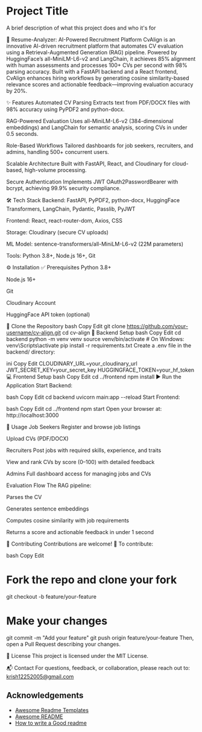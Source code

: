 
# Project Title

A brief description of what this project does and who it's for

🚀 Resume-Analyzer: AI-Powered Recruitment Platform
CvAlign is an innovative AI-driven recruitment platform that automates CV evaluation using a Retrieval-Augmented Generation (RAG) pipeline. Powered by HuggingFace’s all-MiniLM-L6-v2 and LangChain, it achieves 85% alignment with human assessments and processes 100+ CVs per second with 98% parsing accuracy. Built with a FastAPI backend and a React frontend, CvAlign enhances hiring workflows by generating cosine similarity-based relevance scores and actionable feedback—improving evaluation accuracy by 20%.

✨ Features
Automated CV Parsing
Extracts text from PDF/DOCX files with 98% accuracy using PyPDF2 and python-docx.

RAG-Powered Evaluation
Uses all-MiniLM-L6-v2 (384-dimensional embeddings) and LangChain for semantic analysis, scoring CVs in under 0.5 seconds.

Role-Based Workflows
Tailored dashboards for job seekers, recruiters, and admins, handling 500+ concurrent users.

Scalable Architecture
Built with FastAPI, React, and Cloudinary for cloud-based, high-volume processing.

Secure Authentication
Implements JWT OAuth2PasswordBearer with bcrypt, achieving 99.9% security compliance.

🛠️ Tech Stack
Backend: FastAPI, PyPDF2, python-docx, HuggingFace Transformers, LangChain, Pydantic, Passlib, PyJWT

Frontend: React, react-router-dom, Axios, CSS

Storage: Cloudinary (secure CV uploads)

ML Model: sentence-transformers/all-MiniLM-L6-v2 (22M parameters)

Tools: Python 3.8+, Node.js 16+, Git

⚙️ Installation
✅ Prerequisites
Python 3.8+

Node.js 16+

Git

Cloudinary Account

HuggingFace API token (optional)

🧩 Clone the Repository
bash
Copy
Edit
git clone https://github.com/your-username/cv-align.git
cd cv-align
🔧 Backend Setup
bash
Copy
Edit
cd backend
python -m venv venv
source venv/bin/activate  # On Windows: venv\Scripts\activate
pip install -r requirements.txt
Create a .env file in the backend/ directory:

ini
Copy
Edit
CLOUDINARY_URL=your_cloudinary_url
JWT_SECRET_KEY=your_secret_key
HUGGINGFACE_TOKEN=your_hf_token
💻 Frontend Setup
bash
Copy
Edit
cd ../frontend
npm install
▶️ Run the Application
Start Backend:

bash
Copy
Edit
cd backend
uvicorn main:app --reload
Start Frontend:

bash
Copy
Edit
cd ../frontend
npm start
Open your browser at: http://localhost:3000

👥 Usage
Job Seekers
Register and browse job listings

Upload CVs (PDF/DOCX)

Recruiters
Post jobs with required skills, experience, and traits

View and rank CVs by score (0–100) with detailed feedback

Admins
Full dashboard access for managing jobs and CVs

Evaluation Flow
The RAG pipeline:

Parses the CV

Generates sentence embeddings

Computes cosine similarity with job requirements

Returns a score and actionable feedback in under 1 second

🤝 Contributing
Contributions are welcome! 🚀
To contribute:

bash
Copy
Edit
# Fork the repo and clone your fork
git checkout -b feature/your-feature
# Make your changes
git commit -m "Add your feature"
git push origin feature/your-feature
Then, open a Pull Request describing your changes.

📄 License
This project is licensed under the MIT License.

📬 Contact
For questions, feedback, or collaboration, please reach out to: krish12252005@gmail.com
## Acknowledgements

 - [Awesome Readme Templates](https://awesomeopensource.com/project/elangosundar/awesome-README-templates)
 - [Awesome README](https://github.com/matiassingers/awesome-readme)
 - [How to write a Good readme](https://bulldogjob.com/news/449-how-to-write-a-good-readme-for-your-github-project)

